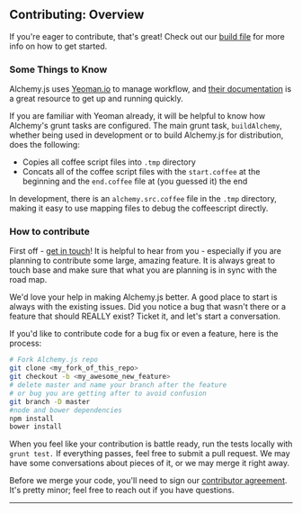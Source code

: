 

## Contributing: Overview

 <p></p>

 If you're eager to contribute, that's great! Check out our [build file](https://github.com/GraphAlchemist/Alchemy/blob/master/BUILD.md) for more info on how to get started.

### Some Things to Know
Alchemy.js uses [Yeoman.io](http://yeoman.io/) to manage workflow, and [their documentation](http://yeoman.io/learning/index.html) is a great resource to get up and running quickly.

If you are familiar with Yeoman already, it will be helpful to know how Alchemy's grunt tasks are configured.  The main grunt task, `buildAlchemy`, whether being used in development or to build Alchemy.js for distribution, does the following:

* Copies all coffee script files into `.tmp` directory
* Concats all of the coffee script files with the `start.coffee` at the beginning and the `end.coffee` file at (you guessed it) the end

In development, there is an `alchemy.src.coffee` file in the `.tmp` directory, making it easy to use mapping files to debug the coffeescript directly.

### How to contribute
First off - [get in touch](mailto:robot@graphalchemist.com)!  It is helpful to hear from you - especially if you are planning to contribute some large, amazing feature.  It is always great to touch base and make sure that what you are planning is in sync with the road map.

We'd love your help in making Alchemy.js better.  A good place to start is always with the existing issues.  Did you notice a bug that wasn't there or a feature that should REALLY exist?  Ticket it, and let's start a conversation.

If you'd like to contribute code for a bug fix or even a feature, here is the process:


~~~ bash
# Fork Alchemy.js repo
git clone <my_fork_of_this_repo>
git checkout -b <my_awesome_new_feature>
# delete master and name your branch after the feature
# or bug you are getting after to avoid confusion
git branch -D master
#node and bower dependencies
npm install
bower install
~~~

When you feel like your contribution is battle ready, run the tests locally with
`grunt test.`  If everything passes, feel free to submit a pull request.  We may have some conversations about pieces of it, or we may merge it right away.

Before we merge your code, you'll need to sign our [contributor agreement](https://docs.google.com/a/graphalchemist.com/forms/d/1ypqMsBPrfzPpvQPXYdfw12u9xK5pNiHeMAuYImzEli4/viewform).  It's pretty minor; feel free to reach out if you have questions.

______
